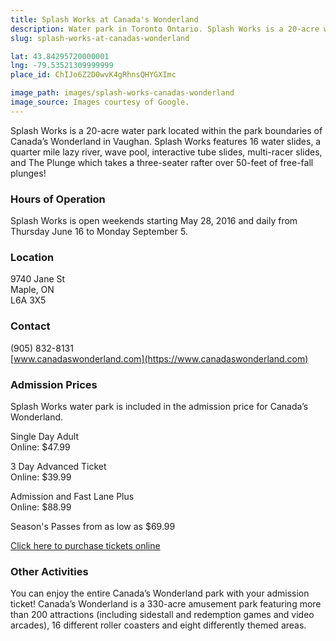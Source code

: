```yaml
---
title: Splash Works at Canada's Wonderland
description: Water park in Toronto Ontario. Splash Works is a 20-acre water park located inside of Canada's Wonderland.
slug: splash-works-at-canadas-wonderland

lat: 43.84295720000001
lng: -79.53521309999999
place_id: ChIJo6Z2D0wvK4gRhnsQHYGXImc

image_path: images/splash-works-canadas-wonderland
image_source: Images courtesy of Google.
---
```


Splash Works is a 20-acre water park located within the park boundaries of Canada’s Wonderland in Vaughan. Splash Works features 16 water slides, a quarter mile lazy river, wave pool, interactive tube slides, multi-racer slides, and The Plunge which takes a three-seater rafter over 50-feet of free-fall plunges!

### Hours of Operation

Splash Works is open weekends starting May 28, 2016 and daily from Thursday June 16 to Monday September 5.

### Location

9740 Jane St  
Maple, ON  
L6A 3X5  

### Contact

(905) 832-8131   
[www.canadaswonderland.com](https://www.canadaswonderland.com)

### Admission Prices

Splash Works water park is included in the admission price for Canada’s Wonderland.

Single Day Adult  
Online: $47.99

3 Day Advanced Ticket  
Online: $39.99

Admission and Fast Lane Plus  
Online: $88.99

Season's Passes from as low as $69.99

[Click here to purchase tickets online](https://www.canadaswonderland.com/ticket-category/Daily-Tickets#) 

### Other Activities

You can enjoy the entire Canada’s Wonderland park with your admission ticket! Canada’s Wonderland is a 330-acre amusement park featuring more than 200 attractions (including sidestall and redemption games and video arcades), 16 different roller coasters and eight differently themed areas.
